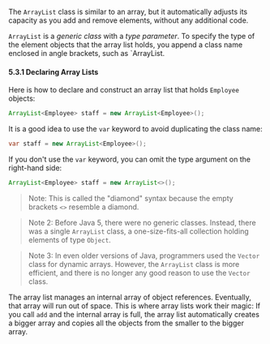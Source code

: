 The `ArrayList` class is similar to an array, but it automatically adjusts its capacity as you add and remove elements, without any additional code.

`ArrayList` is a _generic class_ with a _type parameter_. To specify the type of the element objects that the array list holds, you append a class name enclosed in angle brackets, such as `ArrayList<Employee>.

#### 5.3.1 Declaring Array Lists

Here is how to declare and construct an array list that holds `Employee` objects:
```java
ArrayList<Employee> staff = new ArrayList<Employee>();
```

It is a good idea to use the `var` keyword to avoid duplicating the class name:
```java
var staff = new ArrayList<Employee>();
```

If you don't use the `var` keyword, you can omit the type argument on the right-hand side:
```java
ArrayList<Employee> staff = new ArrayList<>();
```

> Note: This is called the "diamond" syntax because the empty brackets `<>` resemble a diamond.

> Note 2: Before Java 5, there were no generic classes. Instead, there was a single `ArrayList` class, a one-size-fits-all collection holding elements of type `Object`.

> Note 3: In even older versions of Java, programmers used the `Vector` class for dynamic arrays. However, the `ArrayList` class is more efficient, and there is no longer any good reason to use the `Vector` class.

The array list manages an internal array of object references. Eventually, that array will run out of space. This is where array lists work their magic: If you call `add` and the internal array is full, the array list automatically creates a bigger array and copies all the objects from the smaller to the bigger array.